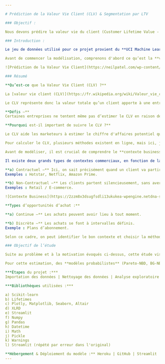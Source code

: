 ```yaml
---

# Prédiction de la Valeur Vie Client (CLV) & Segmentation par LTV

### Objectif :

Nous devons prédire la valeur vie du client (Customer Lifetime Value - CLV) et segmenter les clients selon leur LTV afin de fournir ces informations à l’équipe marketing pour optimiser les campagnes et le coût par acquisition (CPA).

### Introduction :

Le jeu de données utilisé pour ce projet provient du **UCI Machine Learning Repository**. Il s’agit de données transactionnelles issues d’un site e-commerce britannique. L’entreprise vend principalement des cadeaux uniques pour toutes occasions. Le dataset comprend plusieurs variables : numéro de facture, code produit, description, quantité, date de la commande, prix unitaire, ID client, etc.

Avant de commencer la modélisation, comprenons d'abord ce qu’est la **valeur vie client (CLV)**.

![Prédiction de la Valeur Vie Client](https://neilpatel.com/wp-content/uploads/2018/05/facebook-lifetime-value.jpg)

### Résumé

**Qu’est-ce que la Valeur Vie Client (CLV) ?**

La [valeur vie client (CLV)](https://fr.wikipedia.org/wiki/Valeur_vie_client) est une statistique essentielle dans le cadre d’un programme d’expérience client. Elle mesure la valeur qu’un client représente pour une entreprise sur toute la durée de leur relation, et non seulement lors du premier achat. Cette métrique permet de comprendre le coût raisonnable d’acquisition d’un client.

Le CLV représente donc la valeur totale qu’un client apporte à une entreprise pendant toute la durée de leur relation. C’est un indicateur clé car fidéliser un client existant coûte généralement moins cher que d’en acquérir un nouveau. Augmenter la valeur des clients existants est donc un levier important de croissance.

**Défis —**
Certaines entreprises ne tentent même pas d’estimer le CLV en raison de la fragmentation des équipes, des systèmes inadéquats ou d’un marketing peu ciblé.

**Pourquoi est-il important de suivre le CLV ?**

Le CLV aide les marketeurs à estimer le chiffre d'affaires potentiel qu’un client peut générer tout au long de sa relation avec l’entreprise. Plus cette relation dure, plus la valeur client augmente.

Pour calculer le CLV, plusieurs méthodes existent en ligne, mais ici, je vais vous présenter le modèle que j’ai choisi et les raisons de ce choix.

Avant de modéliser, il est crucial de comprendre le **contexte business** ainsi que les comportements des clients.

Il existe deux grands types de contextes commerciaux, en fonction de la relation client et des opportunités d’achat :

**a) Contractuel —** Ici, on sait précisément quand un client va partir. Ce type de relation est appelé *contractuelle*, et les clients sont dits *abonnés*.
Exemples : Hotstar, Netflix, Amazon Prime.

**b) Non-Contractuel —** Les clients partent silencieusement, sans avertissement. Cela rend le calcul du CLV plus complexe.
Exemples : Retail / E-commerce.

![Contexte Business](https://2zzm8x3dsugfsdli13ukukea-wpengine.netdna-ssl.com/wp-content/uploads/hardie_non_contract_continuous.png)

**Types d’opportunités d’achat :**

**a) Continue —** Les achats peuvent avoir lieu à tout moment.

**b) Discrète —** Les achats se font à intervalles définis.
Exemple : Plans d’abonnement.

Selon ce cadre, on peut identifier le bon contexte et choisir la méthode la plus adaptée.

### Objectif de l’étude

Suite au problème et à la motivation évoqués ci-dessus, cette étude vise à explorer différentes méthodes adaptées au contexte *non-contractuel et continu* pour estimer les revenus potentiels (CLV) générés par un groupe de clients actifs.

Pour cette estimation, des **modèles probabilistes** (Pareto-NBD, BG-NBD, MBG-NBD et Gamma-Gamma) ont été appliqués à une étude de cas dans le secteur. Une **segmentation client par apprentissage non supervisé** a également été effectuée pour démontrer un outil efficace de planification stratégique.

***Étapes du projet :***
Importation des données | Nettoyage des données | Analyse exploratoire | Ingénierie des caractéristiques | Validation croisée | Modélisation prédictive | Segmentation LTV | Évaluation du modèle | Déploiement

***Bibliothèques utilisées :***

a) Scikit-learn
b) Lifetimes
c) Plotly, Matplotlib, Seaborn, Altair
d) XLRD
e) Streamlit
f) Numpy
g) Pandas
h) Datetime
i) Math
j) Pickle
k) Warnings
l) Streamlit (répété par erreur dans l'original)

**Hébergement & Déploiement du modèle :** Heroku | GitHub | Streamlit
---
```


